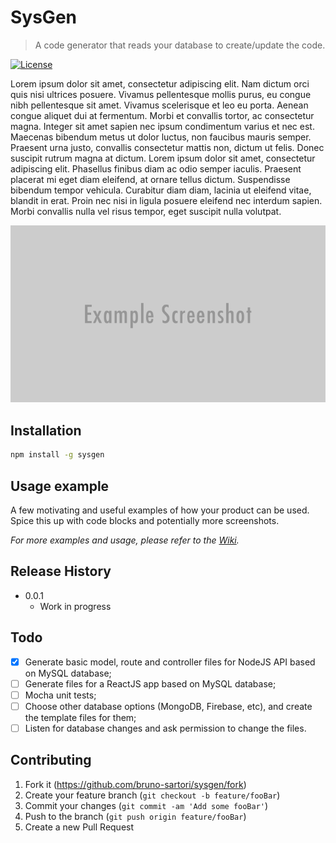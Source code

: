# SysGen
> A code generator that reads your database to create/update the code.

[![License]][license]

Lorem ipsum dolor sit amet, consectetur adipiscing elit. Nam dictum orci quis nisi ultrices posuere. Vivamus pellentesque mollis purus, eu congue nibh pellentesque sit amet. Vivamus scelerisque et leo eu porta. Aenean congue aliquet dui at fermentum. Morbi et convallis tortor, ac consectetur magna. Integer sit amet sapien nec ipsum condimentum varius et nec est. Maecenas bibendum metus ut dolor luctus, non faucibus mauris semper. Praesent urna justo, convallis consectetur mattis non, dictum ut felis. Donec suscipit rutrum magna at dictum. Lorem ipsum dolor sit amet, consectetur adipiscing elit. Phasellus finibus diam ac odio semper iaculis. Praesent placerat mi eget diam eleifend, at ornare tellus dictum. Suspendisse bibendum tempor vehicula. Curabitur diam diam, lacinia ut eleifend vitae, blandit in erat. Proin nec nisi in ligula posuere eleifend nec interdum sapien. Morbi convallis nulla vel risus tempor, eget suscipit nulla volutpat.

![](header.png)

## Installation

```sh
npm install -g sysgen
```

## Usage example

A few motivating and useful examples of how your product can be used. Spice this up with code blocks and potentially more screenshots.

_For more examples and usage, please refer to the [Wiki][wiki]._

## Release History

* 0.0.1
    * Work in progress

## Todo
- [x] Generate basic model, route and controller files for NodeJS API based on MySQL database;
- [ ] Generate files for a ReactJS app based on MySQL database;
- [ ] Mocha unit tests;
- [ ] Choose other database options (MongoDB, Firebase, etc), and create the template files for them;
- [ ] Listen for database changes and ask permission to change the files.

## Contributing

1. Fork it (<https://github.com/bruno-sartori/sysgen/fork>)
2. Create your feature branch (`git checkout -b feature/fooBar`)
3. Commit your changes (`git commit -am 'Add some fooBar'`)
4. Push to the branch (`git push origin feature/fooBar`)
5. Create a new Pull Request

<!-- Markdown link & img dfn's -->
[wiki]: https://github.com/bruno-sartori/sysgen/wiki
[license]: https://img.shields.io/github/license/bruno-sartori/sysgen.svg?style=flat-square